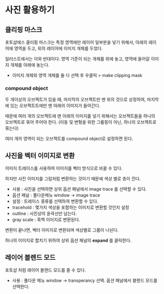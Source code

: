 # 사진 활용하기





## 클리핑 마스크

포토샵에스 클리핑 마스크는 특정 영역에만 레이어 일부분을 넣기 위해서, 아래의 레이어에 영역을 두고, 위의 레이어에 이미지 개체를 두었다.

일러스트에서는 이와 반대이다. 영역 기준이 되는 개체를 위에 놓고, 영역에 들어갈 이미지 개체를 아래에 놓는다.  

- 이미지 개체와 영역 개체를 둘 다 선택 후 우클릭 > make clipping mask



### compound object

두 개이상의 오브젝트가 있을 때, 마지막의 오브젝트만 맨 위의 것으로 상정하여, 마지막에 있는 오브젝트트에만 맨 아래의 이미지가 들어간다. 

때문에 여러 개의 오브젝트에 맨 아래의 이미지를 넣기 위해서는 오브젝트들을 하나의 오브젝트로 묶어 주어야 한다. (이동 및 변형을 위한 그룹핑이 아닌, 하나의 오브젝트로 묶는다)

여러 개의 영역이 되는 오브젝트를 compound object로 설정하면 된다. 





## 사진을 벡터 이미지로 변환

이미지 트레이스를 사용하여 이미지를 벡터 방식으로 바꿀 수 있다. 

하지만 사진 이미지를 그림처럼 변환하는 것이기 때문에 색상 별로 층이 진다. 

- 사용 : 사진을 선택하면 상위 옵션 패널에서 image trace 를 선택할 수 있다.
- 옵션 패널 : 풀다운메뉴 window -> image trace
- 설정 : 트레이스 종류를 선택하여 변환할 수 있다.
- tracehold : 몇가지 색상을 포함하는 이미지로 변환할 것인지 설정
- outline : 사진상의 윤곽선만 남는다.
- gray scale : 흑백 이미지로 변환된다. 

변환이 끝나면, 벡터 이미지로 변환되며 색상별로 그룹이 나뉜다. 

하나의 이미지로 합치기 위하여 상위 옵션 패널의 __expand__ 를 클릭한다.



## 레이어 블렌드 모드

포토샵 처럼 레이어 블렌드 모드를 줄 수 있다.

- 사용 : 풀다운 메뉴 window -> transperancy 선택. 옵션 패널에서 블렌드 모드를 선택한다.









